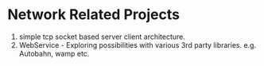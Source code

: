 # Network Related Projects
1. simple tcp socket based server client architecture. 
2. WebService - 
    Exploring possibilities with various 3rd party libraries. e.g. Autobahn, wamp etc.

